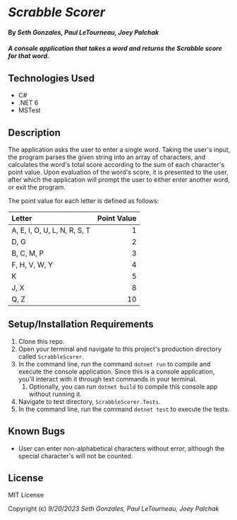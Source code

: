 # _Scrabble Scorer_

#### By _Seth Gonzales, Paul LeTourneau, Joey Palchak_

#### _A console application that takes a word and returns the Scrabble score for that word._

## Technologies Used

* C#
* .NET 6
* MSTest

## Description

The application asks the user to enter a single word. Taking the user's input, the program parses the given string into an array of characters, and calculates the word's total score according to the sum of each character's point value. Upon evaluation of the word's score, it is presented to the user, after which the application will prompt the user to either enter another word, or exit the program.

The point value for each letter is defined as follows:

| Letter | Point Value |
| :------ | -----------: |
| A, E, I, O, U, L, N, R, S, T  |    1|
| D, G                          |    2|
| B, C, M, P                    |    3|
| F, H, V, W, Y                 |    4|
| K                             |    5|
| J, X                          |    8|
| Q, Z                          |   10|


## Setup/Installation Requirements

1. Clone this repo.
2. Open your terminal and navigate to this project's production directory called `ScrabbleScorer`.
3. In the command line, run the command `dotnet run` to compile and execute the console application. Since this is a console application, you'll interact with it through text commands in your terminal.
   1. Optionally, you can run `dotnet build` to compile this console app without running it.
4. Navigate to test directory, `ScrabbleScorer.Tests`.
5. In the command line, run the command `dotnet test` to execute the tests.


## Known Bugs

* User can enter non-alphabetical characters without error, although the special character's will not be counted.

## License

MIT License

Copyright (c) _9/20/2023_ _Seth Gonzales, Paul LeTourneau, Joey Palchak_